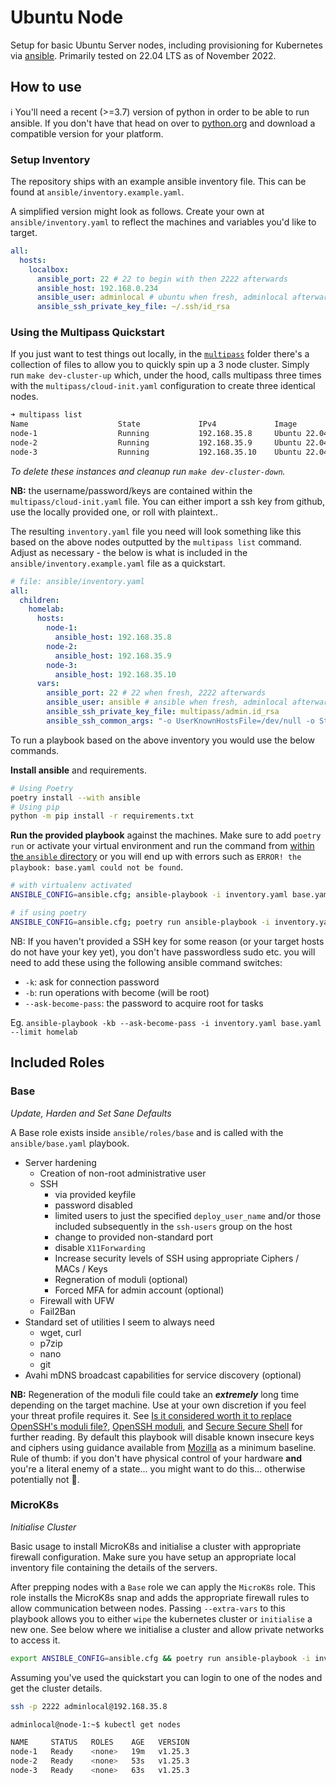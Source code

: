 # Ubuntu Node

Setup for basic Ubuntu Server nodes, including provisioning for Kubernetes via [ansible](https://www.ansible.com). Primarily tested on 22.04 LTS as of November 2022.

## How to use

ℹ️ You'll need a recent (>=3.7) version of python in order to be able to run ansible. If you don't have that head on over to [python.org](https://python.org) and download a compatible version for your platform.

### Setup Inventory

The repository ships with an example ansible inventory file. This can be found at `ansible/inventory.example.yaml`.

A simplified version might look as follows. Create your own at `ansible/inventory.yaml` to reflect the machines and variables you'd like to target.

```yaml
all:
  hosts:
    localbox:
      ansible_port: 22 # 22 to begin with then 2222 afterwards
      ansible_host: 192.168.0.234
      ansible_user: adminlocal # ubuntu when fresh, adminlocal afterwards
      ansible_ssh_private_key_file: ~/.ssh/id_rsa
```

### Using the Multipass Quickstart

If you just want to test things out locally, in the [`multipass`](https://multipass.run) folder there's a collection of files to allow you to quickly spin up a 3 node cluster. Simply run `make dev-cluster-up` which, under the hood, calls multipass three times with the `multipass/cloud-init.yaml` configuration to create three identical nodes.

```zsh
➜ multipass list
Name                    State             IPv4             Image
node-1                  Running           192.168.35.8     Ubuntu 22.04 LTS
node-2                  Running           192.168.35.9     Ubuntu 22.04 LTS
node-3                  Running           192.168.35.10    Ubuntu 22.04 LTS
```

_To delete these instances and cleanup run `make dev-cluster-down`._

**NB:** the username/password/keys are contained within the `multipass/cloud-init.yaml` file. You can either import a ssh key from github, use the locally provided one, or roll with plaintext..

The resulting `inventory.yaml` file you need will look something like this based on the above nodes outputted by the `multipass list` command. Adjust as necessary - the below is what is included in the `ansible/inventory.example.yaml` file as a quickstart.

```yaml
# file: ansible/inventory.yaml
all:
  children:
    homelab:
      hosts:
        node-1:
          ansible_host: 192.168.35.8
        node-2:
          ansible_host: 192.168.35.9
        node-3:
          ansible_host: 192.168.35.10
      vars:
        ansible_port: 22 # 22 when fresh, 2222 afterwards
        ansible_user: ansible # ansible when fresh, adminlocal afterwards
        ansible_ssh_private_key_file: multipass/admin.id_rsa
        ansible_ssh_common_args: "-o UserKnownHostsFile=/dev/null -o StrictHostKeyChecking=no -o IdentitiesOnly=yes -o ControlMaster=auto -o ControlPersist=10m"
```

To run a playbook based on the above inventory you would use the below commands.

**Install ansible** and requirements.

```zsh
# Using Poetry
poetry install --with ansible
# Using pip
python -m pip install -r requirements.txt
```

**Run the provided playbook** against the machines. Make sure to add `poetry run` or activate your virtual environment and run the command from <u>within the `ansible` directory</u> or you will end up with errors such as `ERROR! the playbook: base.yaml could not be found`. <!-- # noqa: MD033 -->

```zsh
# with virtualenv activated
ANSIBLE_CONFIG=ansible.cfg; ansible-playbook -i inventory.yaml base.yaml --limit homelab

# if using poetry
ANSIBLE_CONFIG=ansible.cfg; poetry run ansible-playbook -i inventory.yaml base.yaml --limit homelab
```

NB: If you haven't provided a SSH key for some reason (or your target hosts do not have your key yet), you don't have passwordless sudo etc. you will need to add these using the following ansible command switches:

- `-k`: ask for connection password
- `-b`: run operations with become (will be root)
- `--ask-become-pass`: the password to acquire root for tasks

Eg. `ansible-playbook -kb --ask-become-pass -i inventory.yaml base.yaml --limit homelab`

## Included Roles

### Base

_<subtitle>Update, Harden and Set Sane Defaults</subtitle>_

A Base role exists inside `ansible/roles/base` and is called with the `ansible/base.yaml` playbook.

- Server hardening
  - Creation of non-root administrative user
  - SSH
    - via provided keyfile
    - password disabled
    - limited users to just the specified `deploy_user_name` and/or those included subsequently in the `ssh-users` group on the host
    - change to provided non-standard port
    - disable `X11Forwarding`
    - Increase security levels of SSH using appropriate Ciphers / MACs / Keys
    - Regneration of moduli (optional)
    - Forced MFA for admin account (optional)
  - Firewall with UFW
  - Fail2Ban
- Standard set of utilities I seem to always need
  - wget, curl
  - p7zip
  - nano
  - git
- Avahi mDNS broadcast capabilities for service discovery (optional)

**NB:** Regeneration of the moduli file could take an _**extremely**_ long time depending on the target machine. Use at your own discretion if you feel your threat profile requires it. See [Is it considered worth it to replace OpenSSH's moduli file?](https://security.stackexchange.com/questions/79043/is-it-considered-worth-it-to-replace-opensshs-moduli-file), [OpenSSH moduli](https://entropux.net/article/openssh-moduli/), and [Secure Secure Shell](https://stribika.github.io/2015/01/04/secure-secure-shell.html) for further reading. By default this playbook will disable known insecure keys and ciphers using guidance available from [Mozilla](https://infosec.mozilla.org/guidelines/openssh) as a minimum baseline. Rule of thumb: if you don't have physical control of your hardware **and** you're a literal enemy of a state... you might want to do this... otherwise potentially not 🤷.

### MicroK8s

_<subtitle>Initialise Cluster</subtitle>_

Basic usage to install MicroK8s and initialise a cluster with appropriate firewall configuration. Make sure you have setup an appropriate local inventory file containing the details of the servers.

After prepping nodes with a `Base` role we can apply the `MicroK8s` role. This role installs the MicroK8s snap and adds the appropriate firewall rules to allow communication between nodes. Passing `--extra-vars` to this playbook allows you to either `wipe` the kubernetes cluster or `initialise` a new one. See below where we initialise a cluster and allow private networks to access it.

```zsh
export ANSIBLE_CONFIG=ansible.cfg && poetry run ansible-playbook -i inventory.example.yaml microk8s.yaml --limit homelab --extra-vars '{"init_cluster": true, "allow_private_networks": true}'
```

Assuming you've used the quickstart you can login to one of the nodes and get the cluster details.

```zsh
ssh -p 2222 adminlocal@192.168.35.8
```

```zsh
adminlocal@node-1:~$ kubectl get nodes

NAME     STATUS   ROLES    AGE   VERSION
node-1   Ready    <none>   19m   v1.25.3
node-2   Ready    <none>   53s   v1.25.3
node-3   Ready    <none>   63s   v1.25.3
```
